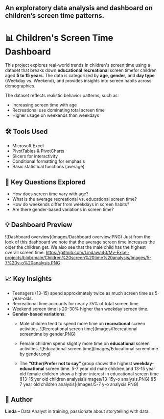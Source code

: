 ## An exploratory data analysis and dashboard on children’s screen time patterns.
# 📊 Children's Screen Time Dashboard

This project explores real-world trends in children's screen time using a dataset that breaks down 
**educational** **recreational** screen timefor children aged **5 to 15 years**.
The data is categorized by **age**, **gender**, and **day type** (Weekday vs. Weekend), and provides insights into 
screen habits across demographics.

The dataset reflects realistic behavior patterns, such as:
- Increasing screen time with age
- Recreational use dominating total screen time
- Higher usage on weekends than weekdays

## 🛠 Tools Used
- Microsoft Excel  
- PivotTables & PivotCharts  
- Slicers for interactivity  
- Conditional formatting for emphasis  
- Basic statistical functions (average)

## 📌 Key Questions Explored
- How does screen time vary with age?
- What is the average recreational vs. educational screen time?
- How do weekends differ from weekdays in screen habits?
- Are there gender-based variations in screen time?

## 💡 Dashboard Preview
![Dashboard overview](Images/Dashboard overview.PNG)
Just from the look of this dashboard we note that the average screen time increases the older the children get.
We also see that the male child has the highest overall screen time.
https://github.com/Lindawa40/My-Excel-projects/blob/main/Children%20screen%20time%20analysis/Images/5-7%20y-o%20analysis.PNG

## 📈 Key Insights
- Teenagers (13–15) spend approximately twice as much screen time as 5-year-olds.
- Recreational time accounts for nearly 75% of total screen time.
- Weekend screen time is 20–30% higher than weekday screen time.
- **Gender-based variations**:
  - Male children tend to spend more time on **recreational** screen activities.
![Recreational screen time](Images/Recreational screentime by gender.PNG)


  - Female children spend slightly more time on **educational** screen activities.
![Educational screen time](Images/Educational screentime by gender.png)
  - The **“Other/Prefer not to say”** group shows the highest **weekday-educational** screen time.
 5-7 year old male children,and 13-15 year old female children show a higher interest in educational screen time 
![13-15 yer old children analysis](Images/13-15y-o analysis.PNG)
 ![5-7 year old children analysis](Images/5-7 y-o analysis.PNG)


## 🧠 Author
**Linda** – Data Analyst in training, passionate about storytelling with data.
